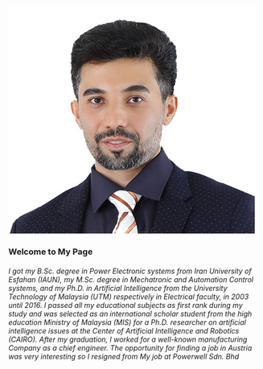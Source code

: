 
![Your Profile Picture](/assets/M.R.jpg)

   ### Welcome to My Page
###### I got my B.Sc. degree in Power Electronic systems from Iran University of Esfahan (IAUN), my M.Sc. degree in Mechatronic and Automation Control systems, and my Ph.D. in Artificial Intelligence from the University Technology of Malaysia (UTM) respectively in Electrical faculty, in 2003 until 2016. I passed all my educational subjects as first rank during my study and was selected as an international scholar student from the high education Ministry of Malaysia (MIS) for a Ph.D. researcher on artificial intelligence issues at the Center of Artificial Intelligence and Robotics (CAIRO).  After my graduation, I worked for a well-known manufacturing Company as a chief engineer. The opportunity for finding a job in Austria was very interesting so I resigned from My job at Powerwell Sdn. Bhd
